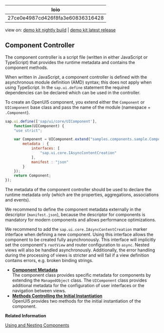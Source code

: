 <!-- loio27ce0e4987cd426f8fa3e60836316428 -->

| loio |
| -----|
| 27ce0e4987cd426f8fa3e60836316428 |

<div id="loio">

view on: [demo kit nightly build](https://sdk.openui5.org/nightly/#/topic/27ce0e4987cd426f8fa3e60836316428) | [demo kit latest release](https://sdk.openui5.org/topic/27ce0e4987cd426f8fa3e60836316428)</div>

## Component Controller

The component controller is a script file \(written in either JavaScript or TypeScript\) that provides the runtime metadata and contains the component methods.

When written in JavaScript, a component controller is defined with the asynchronous module definition \(AMD\) syntax; this does not apply when using TypeScript. In the `sap.ui.define` statement the required dependencies can be declared which can be used in the controller.

To create an OpenUI5 component, you extend either the `Component` or `UIComponent` base class and pass the name of the module \(namespace + `.Component`\).

```js
sap.ui.define(['sap/ui/core/UIComponent'],
	function(UIComponent) {
	"use strict";

	var Component = UIComponent.extend("samples.components.sample.Component", {
		metadata : {
			interfaces: [
				"sap.ui.core.IAsyncContentCreation" 
			],
			manifest : "json"
		}
	});
	return Component;
});
```

The metadata of the component controller should be used to declare the runtime metadata only \(which are the properties, aggregations, associations and events\).

We recommend to define the component metadata externally in the descriptor \(`manifest.json`\), because the descriptor for components is mandatory for modern components and allows performance optimizations.

We recommend to add the `sap.ui.core.IAsyncContentCreation` marker interface when defining a new component. Using this interface allows the component to be created fully asynchronously. This interface will implicitly set the component's `rootView` and router configuration to `async`. Nested views will also be handled asynchronously. Additionally, the error handling during the processing of views is stricter and will fail if a view definition contains errors, e.g. broken binding strings.

-   **[Component Metadata](Component_Metadata_0187ea5.md "The component class provides specific metadata for components by extending the
			ManagedObject class. The UIComponent class provides
		additional metadata for the configuration of user interfaces or the navigation between
		views.")**  
The component class provides specific metadata for components by extending the `ManagedObject` class. The `UIComponent` class provides additional metadata for the configuration of user interfaces or the navigation between views.
-   **[Methods Controlling the Initial Instantiation](Methods_Controlling_the_Initial_Instantiation_b430345.md "OpenUI5 provides two
		methods for the initial instantiation of the component.")**  
OpenUI5 provides two methods for the initial instantiation of the component.

**Related Information**  


[Using and Nesting Components](Using_and_Nesting_Components_346599f.md "You can use a ComponentContainer to wrap a UIComponent and reuse it anywhere within the OpenUI5 control tree. With the ComponentContainer you can nest components inside other components.")

